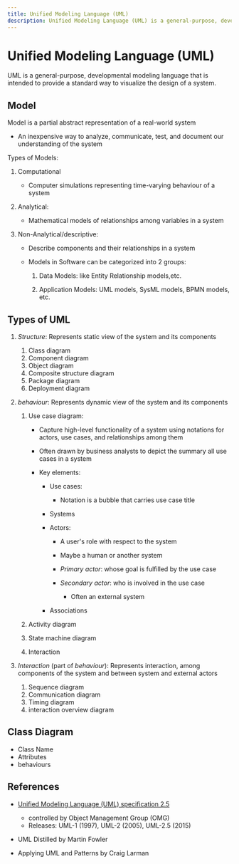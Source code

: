 ```yaml
---
title: Unified Modeling Language (UML)
description: Unified Modeling Language (UML) is a general-purpose, developmental modeling language
---
```


# Unified Modeling Language (UML)

UML is a general-purpose, developmental modeling language that is intended to provide a standard way to visualize the design of a system.

## Model

Model is a partial abstract representation of a real-world system

- An inexpensive way to analyze, communicate, test, and document our understanding of the system

Types of Models:

1. Computational

   - Computer simulations representing time-varying behaviour of a system

2. Analytical:

   - Mathematical models of relationships among variables in a system

3. Non-Analytical/descriptive:

   - Describe components and their relationships in a system

   - Models in Software can be categorized into 2 groups:

     1. Data Models: like Entity Relationship models,etc.

     2. Application Models: UML models, SysML models, BPMN models, etc.

## Types of UML

1. _Structure_: Represents static view of the system and its components

   1. Class diagram
   2. Component diagram
   3. Object diagram
   4. Composite structure diagram
   5. Package diagram
   6. Deployment diagram

2. _behaviour_: Represents dynamic view of the system and its components

   1. Use case diagram:

      - Capture high-level functionality of a system using notations for actors, use cases, and relationships among them

      - Often drawn by business analysts to depict the summary all use cases in a system

      - Key elements:

        - Use cases:

          - Notation is a bubble that carries use case title

        - Systems
        - Actors:

          - A user's role with respect to the system
          - Maybe a human or another system
          - _Primary actor_: whose goal is fulfilled by the use case

          - _Secondary actor_: who is involved in the use case

            - Often an external system

        - Associations

   2. Activity diagram
   3. State machine diagram
   4. Interaction

3. _Interaction_ (part of _behaviour_): Represents interaction, among components of the system and between system and external actors

   1. Sequence diagram
   2. Communication diagram
   3. Timing diagram
   4. interaction overview diagram

## Class Diagram

- Class Name
- Attributes
- behaviours

## References

- [Unified Modeling Language (UML) specification 2.5](https://www.omg.org/spec/UML/)

  - controlled by Object Management Group (OMG)
  - Releases: UML-1 (1997), UML-2 (2005), UML-2.5 (2015)

- UML Distilled by Martin Fowler

- Applying UML and Patterns by Craig Larman

